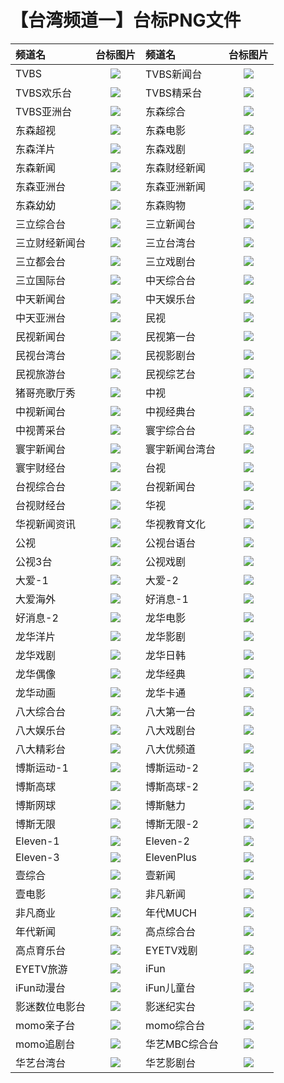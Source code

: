 # 【台湾频道一】台标PNG文件
|频道名|台标图片|频道名|台标图片|
|:---|:---:|:---|:---:|
|TVBS|<img src="https://raw.githubusercontent.com/taksssss/TVlogo/main/img/TVBS.png">|TVBS新闻台|<img src="https://raw.githubusercontent.com/taksssss/TVlogo/main/img/TVBS1.png">|
|TVBS欢乐台|<img src="https://raw.githubusercontent.com/taksssss/TVlogo/main/img/TVBS2.png">|TVBS精采台|<img src="https://raw.githubusercontent.com/taksssss/TVlogo/main/img/TVBS3.png">|
|TVBS亚洲台|<img src="https://raw.githubusercontent.com/taksssss/TVlogo/main/img/TVBS4.png">|东森综合|<img src="https://raw.githubusercontent.com/taksssss/TVlogo/main/img/EBC1.png">|
|东森超视|<img src="https://raw.githubusercontent.com/taksssss/TVlogo/main/img/EBC2.png">|东森电影|<img src="https://raw.githubusercontent.com/taksssss/TVlogo/main/img/EBC3.png">|
|东森洋片|<img src="https://raw.githubusercontent.com/taksssss/TVlogo/main/img/EBC4.png">|东森戏剧|<img src="https://raw.githubusercontent.com/taksssss/TVlogo/main/img/EBC5.png">|
|东森新闻|<img src="https://raw.githubusercontent.com/taksssss/TVlogo/main/img/EBC6.png">|东森财经新闻|<img src="https://raw.githubusercontent.com/taksssss/TVlogo/main/img/EBC7.png">|
|东森亚洲台|<img src="https://raw.githubusercontent.com/taksssss/TVlogo/main/img/EBC8.png">|东森亚洲新闻|<img src="https://raw.githubusercontent.com/taksssss/TVlogo/main/img/EBC9.png">|
|东森幼幼|<img src="https://raw.githubusercontent.com/taksssss/TVlogo/main/img/EBC10.png">|东森购物|<img src="https://raw.githubusercontent.com/taksssss/TVlogo/main/img/EBC11.png">|
|三立综合台|<img src="https://raw.githubusercontent.com/taksssss/TVlogo/main/img/SET1.png">|三立新闻台|<img src="https://raw.githubusercontent.com/taksssss/TVlogo/main/img/SET2.png">|
|三立财经新闻台|<img src="https://raw.githubusercontent.com/taksssss/TVlogo/main/img/SET3.png">|三立台湾台|<img src="https://raw.githubusercontent.com/taksssss/TVlogo/main/img/SET4.png">|
|三立都会台|<img src="https://raw.githubusercontent.com/taksssss/TVlogo/main/img/SET5.png">|三立戏剧台|<img src="https://raw.githubusercontent.com/taksssss/TVlogo/main/img/SET6.png">|
|三立国际台|<img src="https://raw.githubusercontent.com/taksssss/TVlogo/main/img/SET7.png">|中天综合台|<img src="https://raw.githubusercontent.com/taksssss/TVlogo/main/img/CTI1.png">|
|中天新闻台|<img src="https://raw.githubusercontent.com/taksssss/TVlogo/main/img/CTI2.png">|中天娱乐台|<img src="https://raw.githubusercontent.com/taksssss/TVlogo/main/img/CTI3.png">|
|中天亚洲台|<img src="https://raw.githubusercontent.com/taksssss/TVlogo/main/img/CTI4.png">|民视|<img src="https://raw.githubusercontent.com/taksssss/TVlogo/main/img/FTV.png">|
|民视新闻台|<img src="https://raw.githubusercontent.com/taksssss/TVlogo/main/img/FTV1.png">|民视第一台|<img src="https://raw.githubusercontent.com/taksssss/TVlogo/main/img/FTV2.png">|
|民视台湾台|<img src="https://raw.githubusercontent.com/taksssss/TVlogo/main/img/FTV3.png">|民视影剧台|<img src="https://raw.githubusercontent.com/taksssss/TVlogo/main/img/FTV4.png">|
|民视旅游台|<img src="https://raw.githubusercontent.com/taksssss/TVlogo/main/img/FTV5.png">|民视综艺台|<img src="https://raw.githubusercontent.com/taksssss/TVlogo/main/img/FTV6.png">|
|猪哥亮歌厅秀|<img src="https://raw.githubusercontent.com/taksssss/TVlogo/main/img/FTV7.png">|中视|<img src="https://raw.githubusercontent.com/taksssss/TVlogo/main/img/CTV.png">|
|中视新闻台|<img src="https://raw.githubusercontent.com/taksssss/TVlogo/main/img/CTV1.png">|中视经典台|<img src="https://raw.githubusercontent.com/taksssss/TVlogo/main/img/CTV2.png">|
|中视菁采台|<img src="https://raw.githubusercontent.com/taksssss/TVlogo/main/img/CTV3.png">|寰宇综合台|<img src="https://raw.githubusercontent.com/taksssss/TVlogo/main/img/Global1.png">|
|寰宇新闻台|<img src="https://raw.githubusercontent.com/taksssss/TVlogo/main/img/Global2.png">|寰宇新闻台湾台|<img src="https://raw.githubusercontent.com/taksssss/TVlogo/main/img/Global3.png">|
|寰宇财经台|<img src="https://raw.githubusercontent.com/taksssss/TVlogo/main/img/Global4.png">|台视|<img src="https://raw.githubusercontent.com/taksssss/TVlogo/main/img/TTV.png">|
|台视综合台|<img src="https://raw.githubusercontent.com/taksssss/TVlogo/main/img/TTV1.png">|台视新闻台|<img src="https://raw.githubusercontent.com/taksssss/TVlogo/main/img/TTV2.png">|
|台视财经台|<img src="https://raw.githubusercontent.com/taksssss/TVlogo/main/img/TTV3.png">|华视|<img src="https://raw.githubusercontent.com/taksssss/TVlogo/main/img/CTS.png">|
|华视新闻资讯|<img src="https://raw.githubusercontent.com/taksssss/TVlogo/main/img/CTS1.png">|华视教育文化|<img src="https://raw.githubusercontent.com/taksssss/TVlogo/main/img/CTS2.png">|
|公视|<img src="https://raw.githubusercontent.com/taksssss/TVlogo/main/img/PTS.png">|公视台语台|<img src="https://raw.githubusercontent.com/taksssss/TVlogo/main/img/PTS1.png">|
|公视3台|<img src="https://raw.githubusercontent.com/taksssss/TVlogo/main/img/PTS2.png">|公视戏剧|<img src="https://raw.githubusercontent.com/taksssss/TVlogo/main/img/PTS3.png">|
|大爱-1|<img src="https://raw.githubusercontent.com/taksssss/TVlogo/main/img/Daai1.png">|大爱-2|<img src="https://raw.githubusercontent.com/taksssss/TVlogo/main/img/Daai2.png">|
|大爱海外|<img src="https://raw.githubusercontent.com/taksssss/TVlogo/main/img/Daai3.png">|好消息-1|<img src="https://raw.githubusercontent.com/taksssss/TVlogo/main/img/GoodTV1.png">|
|好消息-2|<img src="https://raw.githubusercontent.com/taksssss/TVlogo/main/img/GoodTV2.png">|龙华电影|<img src="https://raw.githubusercontent.com/taksssss/TVlogo/main/img/LTV1.png">|
|龙华洋片|<img src="https://raw.githubusercontent.com/taksssss/TVlogo/main/img/LTV2.png">|龙华影剧|<img src="https://raw.githubusercontent.com/taksssss/TVlogo/main/img/LTV3.png">|
|龙华戏剧|<img src="https://raw.githubusercontent.com/taksssss/TVlogo/main/img/LTV4.png">|龙华日韩|<img src="https://raw.githubusercontent.com/taksssss/TVlogo/main/img/LTV5.png">|
|龙华偶像|<img src="https://raw.githubusercontent.com/taksssss/TVlogo/main/img/LTV6.png">|龙华经典|<img src="https://raw.githubusercontent.com/taksssss/TVlogo/main/img/LTV7.png">|
|龙华动画|<img src="https://raw.githubusercontent.com/taksssss/TVlogo/main/img/LTV8.png">|龙华卡通|<img src="https://raw.githubusercontent.com/taksssss/TVlogo/main/img/LTV9.png">|
|八大综合台|<img src="https://raw.githubusercontent.com/taksssss/TVlogo/main/img/GTV1.png">|八大第一台|<img src="https://raw.githubusercontent.com/taksssss/TVlogo/main/img/GTV2.png">|
|八大娱乐台|<img src="https://raw.githubusercontent.com/taksssss/TVlogo/main/img/GTV3.png">|八大戏剧台|<img src="https://raw.githubusercontent.com/taksssss/TVlogo/main/img/GTV4.png">|
|八大精彩台|<img src="https://raw.githubusercontent.com/taksssss/TVlogo/main/img/GTV5.png">|八大优频道|<img src="https://raw.githubusercontent.com/taksssss/TVlogo/main/img/GTV6.png">|
|博斯运动-1|<img src="https://raw.githubusercontent.com/taksssss/TVlogo/main/img/sportcast1.png">|博斯运动-2|<img src="https://raw.githubusercontent.com/taksssss/TVlogo/main/img/sportcast2.png">|
|博斯高球|<img src="https://raw.githubusercontent.com/taksssss/TVlogo/main/img/sportcast3.png">|博斯高球-2|<img src="https://raw.githubusercontent.com/taksssss/TVlogo/main/img/sportcast4.png">|
|博斯网球|<img src="https://raw.githubusercontent.com/taksssss/TVlogo/main/img/sportcast5.png">|博斯魅力|<img src="https://raw.githubusercontent.com/taksssss/TVlogo/main/img/sportcast6.png">|
|博斯无限|<img src="https://raw.githubusercontent.com/taksssss/TVlogo/main/img/sportcast7.png">|博斯无限-2|<img src="https://raw.githubusercontent.com/taksssss/TVlogo/main/img/sportcast8.png">|
|Eleven-1|<img src="https://raw.githubusercontent.com/taksssss/TVlogo/main/img/Eleven1.png">|Eleven-2|<img src="https://raw.githubusercontent.com/taksssss/TVlogo/main/img/Eleven2.png">|
|Eleven-3|<img src="https://raw.githubusercontent.com/taksssss/TVlogo/main/img/Eleven3.png">|ElevenPlus|<img src="https://raw.githubusercontent.com/taksssss/TVlogo/main/img/Eleven4.png">|
|壹综合|<img src="https://raw.githubusercontent.com/taksssss/TVlogo/main/img/NextTV1.png">|壹新闻|<img src="https://raw.githubusercontent.com/taksssss/TVlogo/main/img/NextTV2.png">|
|壹电影|<img src="https://raw.githubusercontent.com/taksssss/TVlogo/main/img/NextTV3.png">|非凡新闻|<img src="https://raw.githubusercontent.com/taksssss/TVlogo/main/img/Unique1.png">|
|非凡商业|<img src="https://raw.githubusercontent.com/taksssss/TVlogo/main/img/Unique2.png">|年代MUCH|<img src="https://raw.githubusercontent.com/taksssss/TVlogo/main/img/ERA1.png">|
|年代新闻|<img src="https://raw.githubusercontent.com/taksssss/TVlogo/main/img/ERA2.png">|高点综合台|<img src="https://raw.githubusercontent.com/taksssss/TVlogo/main/img/Top1.png">|
|高点育乐台|<img src="https://raw.githubusercontent.com/taksssss/TVlogo/main/img/Top2.png">|EYETV戏剧|<img src="https://raw.githubusercontent.com/taksssss/TVlogo/main/img/EYE1.png">|
|EYETV旅游|<img src="https://raw.githubusercontent.com/taksssss/TVlogo/main/img/EYE2.png">|iFun|<img src="https://raw.githubusercontent.com/taksssss/TVlogo/main/img/ifun1.png">|
|iFun动漫台|<img src="https://raw.githubusercontent.com/taksssss/TVlogo/main/img/ifun2.png">|iFun儿童台|<img src="https://raw.githubusercontent.com/taksssss/TVlogo/main/img/ifun3.png">|
|影迷数位电影台|<img src="https://raw.githubusercontent.com/taksssss/TVlogo/main/img/FANS1.png">|影迷纪实台|<img src="https://raw.githubusercontent.com/taksssss/TVlogo/main/img/FANS2.png">|
|momo亲子台|<img src="https://raw.githubusercontent.com/taksssss/TVlogo/main/img/momo1.png">|momo综合台|<img src="https://raw.githubusercontent.com/taksssss/TVlogo/main/img/momo2.png">|
|momo追剧台|<img src="https://raw.githubusercontent.com/taksssss/TVlogo/main/img/momo3.png">|华艺MBC综合台|<img src="https://raw.githubusercontent.com/taksssss/TVlogo/main/img/huayi1.png">|
|华艺台湾台|<img src="https://raw.githubusercontent.com/taksssss/TVlogo/main/img/huayi2.png">|华艺影剧台|<img src="https://raw.githubusercontent.com/taksssss/TVlogo/main/img/huayi3.png">|
